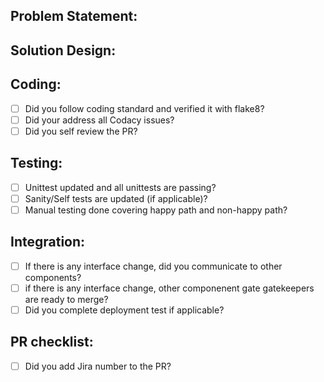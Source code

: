 <!-- Please note that your PR will not be accepted if all of below questions are not answered. -->

## Problem Statement:

<!--- Describe the problem this patch intends to solve. -->

## Solution Design:

<!-- For Bug and minor feature, describe the design changes here. 
For major feature, post the link to the solution page on the confluence Monitor team's space  -->

## Coding:

* [ ] Did you follow coding standard and verified it with flake8? 
* [ ] Did your address all Codacy issues?
* [ ] Did you self review the PR?

<!-- Explain code changes here. -->

## Testing:

* [ ] Unittest updated and all unittests are passing?
* [ ] Sanity/Self tests are updated (if applicable)?
* [ ] Manual testing done covering happy path and non-happy path?

## Integration:

* [ ] If there is any interface change, did you communicate to other components?
* [ ] if there is any interface change, other componenent gate gatekeepers are ready to merge?
* [ ] Did you complete deployment test if applicable?
<!-- If not applicable, explain here why? -->

## PR checklist:
* [ ] Did you add Jira number to the PR?
